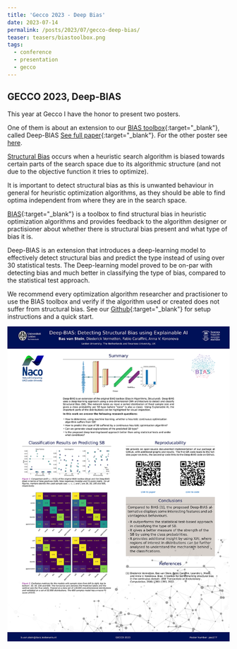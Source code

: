 ```yaml
---
title: 'Gecco 2023 - Deep Bias'
date: 2023-07-14
permalink: /posts/2023/07/gecco-deep-bias/
teaser: teasers/biastoolbox.png
tags:
  - conference
  - presentation
  - gecco
---
```



## GECCO 2023, Deep-BIAS

This year at Gecco I have the honor to present two posters.

One of them is about an extension to our [BIAS toolbox](https://github.com/Dvermetten/BIAS){:target="_blank"}, called Deep-BIAS [See full paper](https://arxiv.org/abs/2304.01869){:target="_blank"}. For the other poster see [here](https://nikivanstein.nl/posts/2023/07/gecco-doe2vec/).

[Structural Bias](https://nikivanstein.nl/posts/2023/07/structural-bias/) occurs when a heuristic search algorithm is biased towards certain parts of the search space due to its algorithmic structure (and not due to the objective function it tries to optimize).

It is important to detect structural bias as this is unwanted behaviour in general for heuristic optimization algorithms, as they should be able to find optima independent from where they are in the search space.

[BIAS](https://github.com/Dvermetten/BIAS){:target="_blank"} is a toolbox to find structural bias in heuristic optimization algorithms and provides feedback to the algorithm designer or practisioner about whether there is structural bias present and what type of bias it is.

Deep-BIAS is an extension that introduces a deep-learning model to effectively detect structural bias and predict the type instead of using over 30 statistical tests. The Deep-learning model proved to be on-par with detecting bias and much better in classifying the type of bias, compared to the statistical test approach.

We recommend every optimization algorithm researcher and practisioner to use the BIAS toolbox and verify if the algorithm used or created does not suffer from structural bias. See our [Github](https://github.com/Dvermetten/BIAS){:target="_blank"} for setup instructions and a quick start.

![](../files/GECCO_Deep_BIAS_Poster_final.png)

